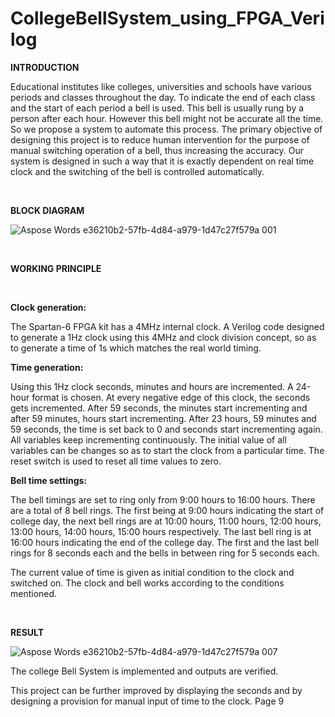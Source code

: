 # CollegeBellSystem_using_FPGA_Verilog


**INTRODUCTION**

Educational institutes like colleges, universities and schools have various periods and classes throughout the day. To indicate the end of each class and the start of each period a bell is used. This bell is usually rung by a person after each hour. However this bell might not be accurate all the time. So we propose a system to automate this process. The primary objective of designing this project is to reduce human intervention for the purpose of manual switching operation of a bell, thus increasing the accuracy. Our system is designed in such a way that it is exactly dependent on real time clock and the switching of the bell is controlled automatically.

<br/>

**BLOCK DIAGRAM**

![Aspose Words e36210b2-57fb-4d84-a979-1d47c27f579a 001](https://github.com/sourabhshanbhogue/CollegeBellSystem_using_FPGA_Verilog/assets/84284202/38ca9d17-0be9-4547-a09c-b3de127b3c43)


<br/>

**WORKING PRINCIPLE**

<br/>

**Clock generation:**

The Spartan-6 FPGA kit has a 4MHz internal clock. A Verilog code designed to generate a 1Hz clock using this 4MHz and clock division concept, so as to generate a time of 1s which matches the real world timing. 

**Time generation:**

Using this 1Hz clock seconds, minutes and hours are incremented. A 24-hour format is chosen. At every negative edge of this clock, the seconds gets incremented. After 59 seconds, the minutes start incrementing and after 59 minutes, hours start incrementing. After 23 hours, 59 minutes and 59 seconds, the time is set back to 0 and seconds start incrementing again. All variables keep incrementing continuously. The initial value of all variables can be changes so as to start the clock from a particular time. The reset switch is used to reset all time values to zero.

**Bell time settings:**

The bell timings are set to ring only from 9:00 hours to 16:00 hours. There are a total of 8 bell rings. The first being at 9:00 hours indicating the start of college day, the next bell rings are at 10:00 hours, 11:00 hours, 12:00 hours, 13:00 hours, 14:00 hours, 15:00 hours respectively. The last bell ring is at 16:00 hours indicating the end of the college day. The first and the last bell rings for 8 seconds each and the bells in between ring for 5 seconds each.  

The current value of time is given as initial condition to the clock and switched on. The clock and bell works according to the conditions mentioned.

<br/>

**RESULT**

![Aspose Words e36210b2-57fb-4d84-a979-1d47c27f579a 007](https://github.com/sourabhshanbhogue/CollegeBellSystem_using_FPGA_Verilog/assets/84284202/696c3e9f-5d65-4266-8b1b-04ab69049ade)


The college Bell System is implemented and outputs are verified. 

This project can be further improved by displaying the seconds and by designing a provision for manual input of time to the clock.
Page 9

